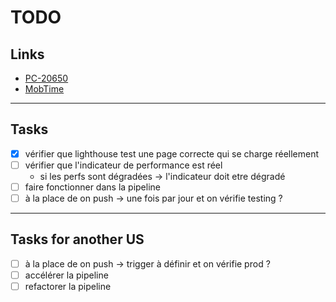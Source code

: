 # TODO

## Links

- [PC-20650](https://passculture.atlassian.net/browse/PC-20650)
- [MobTime](https://mobtime.onrender.com/mob/Pass-culture)

---

## Tasks

- [x] vérifier que lighthouse test une page correcte qui se charge réellement
- [ ] vérifier que l'indicateur de performance est réel
  - si les perfs sont dégradées -> l'indicateur doit etre dégradé
- [ ] faire fonctionner dans la pipeline
- [ ] à la place de on push -> une fois par jour et on vérifie testing ?

---

## Tasks for another US

- [ ] à la place de on push -> trigger à définir et on vérifie prod ?
- [ ] accélérer la pipeline
- [ ] refactorer la pipeline
